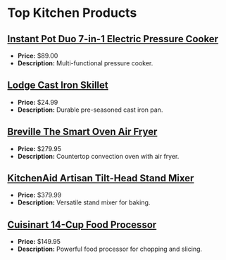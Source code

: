 # Top Kitchen Products

## [Instant Pot Duo 7-in-1 Electric Pressure Cooker](https://amzn.to/4oD8b50)
- **Price:** $89.00
- **Description:** Multi-functional pressure cooker.

## [Lodge Cast Iron Skillet](https://amzn.to/47igIUx)
- **Price:** $24.99
- **Description:** Durable pre-seasoned cast iron pan.

## [Breville The Smart Oven Air Fryer](https://amzn.to/45lPvxL)
- **Price:** $279.95
- **Description:** Countertop convection oven with air fryer.

## [KitchenAid Artisan Tilt-Head Stand Mixer](https://amzn.to/45lPCJH)
- **Price:** $379.99
- **Description:** Versatile stand mixer for baking.

## [Cuisinart 14-Cup Food Processor](https://amzn.to/3UgiUEs)
- **Price:** $149.95
- **Description:** Powerful food processor for chopping and slicing.

